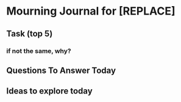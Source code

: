 # Mourning Journal for [REPLACE]

## Task (top 5)

### if not the same, why?

## Questions To Answer Today



## Ideas to explore today








